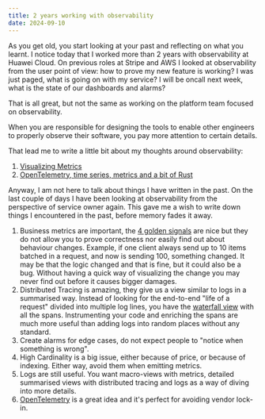 ```yaml
---
title: 2 years working with observability
date: 2024-09-10
---
```


As you get old, you start looking at your past and reflecting on what you learnt. I notice today that I worked more than 2 years 
with observability at Huawei Cloud. On previous roles at Stripe and AWS I looked at observability from the user point of view: how to prove my new feature is working? I was just paged, what is going on with my service? I will be oncall next week, what is the state of our dashboards and alarms?

That is all great, but not the same as working on the platform team focused on observability.

When you are responsible for designing the tools to enable other engineers to properly observe their software, you pay more attention to certain details.

That lead me to write a little bit about my thoughts around observability:

1. [Visualizing Metrics](https://www.elias.sh/posts/visualizing_metrics)
2. [OpenTelemetry, time series, metrics and a bit of Rust](https://www.elias.sh/posts/opentelemetry_timeseries_metrics_and_a_bit_of_rust)

Anyway, I am not here to talk about things I have written in the past. On the last couple of days I have been looking at observability from the perspective of service owner again. This gave me a wish to write down things I encountered in the past, before memory fades it away.

1. Business metrics are important, the [4 golden signals](https://sre.google/sre-book/monitoring-distributed-systems/) are nice but they do not allow you to prove correctness nor easily find out about behaviour changes. Example, if one client always send up to 10 items batched in a request, and now is sending 100, something changed. It may be that the logic changed and that is fine, but it could also be a bug. Without having a quick way of visualizing the change you may never find out before it causes bigger damages.
2. Distributed Tracing is amazing, they give us a view similar to logs in a summarised way. Instead of looking for the end-to-end "life of a request" divided into multiple log lines, you have the [waterfall view](https://www.elastic.co/guide/en/observability/current/apm-spans.html) with all the spans. Instrumenting your code and enriching the spans are much more useful than adding logs into random places without any standard.
3. Create alarms for edge cases, do not expect people to "notice when something is wrong".
4. High Cardinality is a big issue, either because of price, or because of indexing. Either way, avoid them when emitting metrics.
5. Logs are still useful. You want macro-views with metrics, detailed summarised views with distributed tracing and logs as a way of diving into more details.
6. [OpenTelemetry](https://opentelemetry.io) is a great idea and it's perfect for avoiding vendor lock-in.




